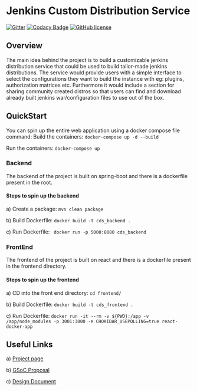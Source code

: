 # Jenkins Custom Distribution Service


[![Gitter](https://badges.gitter.im/jenkinsci/jenkins-custom-distribution-service.svg)](https://gitter.im/jenkinsci/jenkins-custom-distribution-service?utm_source=badge&utm_medium=badge&utm_campaign=pr-badge)
[![Codacy Badge](https://app.codacy.com/project/badge/Grade/b4fea9e79e2a485a929ed7aa71b222a1)](https://www.codacy.com/gh/jenkinsci/custom-distribution-service?utm_source=github.com&amp;utm_medium=referral&amp;utm_content=jenkinsci/custom-distribution-service&amp;utm_campaign=Badge_Grade)
[![GitHub license](https://img.shields.io/github/license/jenkinsci/custom-distribution-service)](https://github.com/jenkinsci/custom-distribution-service/blob/master/LICENSE)


## Overview
The main idea behind the project is to build a customizable jenkins distribution service that could be used to build tailor-made jenkins distributions. The service would provide users with a simple interface to select the configurations they want to build the instance with eg: plugins, authorization matrices etc. Furthermore it would include a section for sharing community created distros so that users can find and download already built jenkins war/configuration files to use out of the box.


## QuickStart

You can spin up the entire web application using a docker compose file command: 
Build the containers: `docker-compose up -d --build`

Run the containers: `docker-compose up`

### Backend
The backend of the project is built on spring-boot and there is a dockerfile present in the root.

#### Steps to spin up the backend

a) Create a package: `mvn clean package`

b) Build Dockerfile: `docker build -t cds_backend .`

c) Run Dockerfile: ` docker run -p 5000:8080 cds_backend`

### FrontEnd
The frontend of the project is built on react and there is a dockerfile present in the frontend directory.

#### Steps to spin up the frontend

a) CD into the front end directory: `cd frontend/`

b) Build Dockerfile: `docker build -t cds_frontend .`

c) Run Dockerfile: `docker run -it --rm -v ${PWD}:/app -v /app/node_modules -p 3001:3000 -e CHOKIDAR_USEPOLLING=true react-docker-app`


## Useful Links

a) [Project page](https://www.jenkins.io/projects/gsoc/2020/projects/custom-jenkins-distribution-build-service/)

b) [GSoC Proposal](https://docs.google.com/document/d/1C7VQJ92Yhr0KRDcNVHYxn4ri7OL9IGZmgxY6UFON6-g/edit?usp=sharing)

c) [Design Document](https://docs.google.com/document/d/1-ujWVJ2a5VYkUF6UA7m4bEpSDxmb3mJZhCbmoKO716U/edit?usp=sharing)